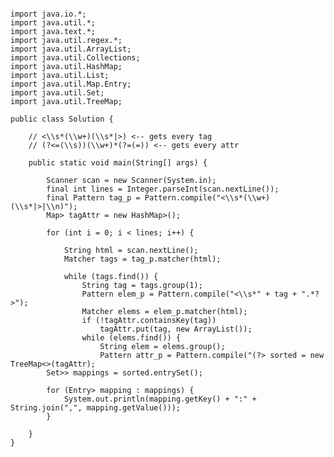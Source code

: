 <pre><code>
import java.io.*;
import java.util.*;
import java.text.*;
import java.util.regex.*;
import java.util.ArrayList;
import java.util.Collections;
import java.util.HashMap;
import java.util.List;
import java.util.Map.Entry;
import java.util.Set;
import java.util.TreeMap;

public class Solution {

    // <\\s*(\\w+)(\\s*|>) <-- gets every tag
    // (?<=(\\s))(\\w+)*(?=(=)) <-- gets every attr

    public static void main(String[] args) {

        Scanner scan = new Scanner(System.in);
        final int lines = Integer.parseInt(scan.nextLine());
        final Pattern tag_p = Pattern.compile("<\\s*(\\w+)(\\s*|>|\\n)");
        Map<String, List<String>> tagAttr = new HashMap<String, List<String>>();

        for (int i = 0; i < lines; i++) {

            String html = scan.nextLine();
            Matcher tags = tag_p.matcher(html);

            while (tags.find()) {
                String tag = tags.group(1);
                Pattern elem_p = Pattern.compile("<\\s*" + tag + ".*?>");
                Matcher elems = elem_p.matcher(html);
                if (!tagAttr.containsKey(tag))
                    tagAttr.put(tag, new ArrayList<String>());
                while (elems.find()) {
                    String elem = elems.group();
                    Pattern attr_p = Pattern.compile("(?<!(" + tag + "[a-z]))\\s(\\w+)(?=(=))");
                    Matcher attrs = attr_p.matcher(elem);
                    while (attrs.find()) {
                        String attr = attrs.group(2);
                        if (!tagAttr.get(tag).contains(attr)) {
                            tagAttr.get(tag).add(attr);
                        }
                    }
                }
            }
        }

        for (String i : tagAttr.keySet()) {
            Collections.sort(tagAttr.get(i));
        }

        TreeMap<String, List<String>> sorted = new TreeMap<>(tagAttr);
        Set<Entry<String, List<String>>> mappings = sorted.entrySet();

        for (Entry<String, List<String>> mapping : mappings) {
            System.out.println(mapping.getKey() + ":" + String.join(",", mapping.getValue()));
        }

    }
}
</code></pre>